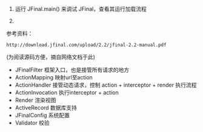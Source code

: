 1. 运行 JFinal.main() 来调试 JFinal，查看其运行加载流程

2. 

参考资料：

	http://download.jfinal.com/upload/2.2/jfinal-2.2-manual.pdf


(为阅读源码方便，摘自网络文档于此)

- JFinalFilter 框架入口，也是接管所有请求的地方
- ActionMapping 映射url至action
- ActionHandler 接管动态请求，控制 action + interceptor + render 执行流程
- ActionInvocation 执行interceptor + action
- Render 渲染视图
- ActiveRecord 数据库支持
- JFinalConfig 系统配置
- Validator 校验